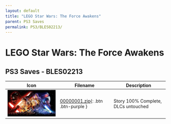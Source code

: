 ```yaml
---
layout: default
title: "LEGO Star Wars: The Force Awakens"
parent: PS3 Saves
permalink: PS3/BLES02213/
---
```

# LEGO Star Wars: The Force Awakens

## PS3 Saves - BLES02213

| Icon | Filename | Description |
|------|----------|-------------|
| ![LEGO Star Wars: The Force Awakens](ICON0.PNG) | [00000001.zip](00000001.zip){: .btn .btn-purple } | Story 100% Complete, DLCs untouched |
